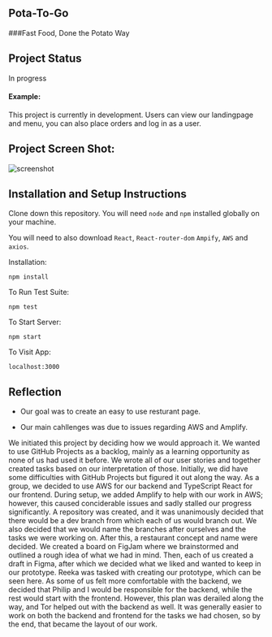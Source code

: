 ## Pota-To-Go

###Fast Food, Done the Potato Way

## Project Status

In progress

#### Example:

This project is currently in development. Users can view our landingpage and menu, you can also place orders and log in as a user.

## Project Screen Shot:

![screenshot](../potatogo/src/assets/pota-to-go-screenshot.jpg)

## Installation and Setup Instructions

Clone down this repository. You will need `node` and `npm` installed globally on your machine.

You will need to also download `React`, `React-router-dom` `Ampify`, `AWS` and `axios`.

Installation:

`npm install`

To Run Test Suite:

`npm test`

To Start Server:

`npm start`

To Visit App:

`localhost:3000`

## Reflection

- Our goal was to create an easy to use resturant page.

- Our main cahllenges was due to issues regarding AWS and Amplify.

We initiated this project by deciding how we would approach it. We wanted to use GitHub Projects as a backlog, mainly as a learning opportunity as none of us had used it before. We wrote all of our user stories and together created tasks based on our interpretation of those. Initially, we did have some difficulties with GitHub Projects but figured it out along the way.
As a group, we decided to use AWS for our backend and TypeScript React for our frontend. During setup, we added Amplify to help with our work in AWS; however, this caused conciderable issues and sadly stalled our progress significantly.
A repository was created, and it was unanimously decided that there would be a dev branch from which each of us would branch out. We also decided that we would name the branches after ourselves and the tasks we were working on.
After this, a restaurant concept and name were decided. We created a board on FigJam where we brainstormed and outlined a rough idea of what we had in mind.
Then, each of us created a draft in Figma, after which we decided what we liked and wanted to keep in our prototype. Reeka was tasked with creating our prototype, which can be seen here.
As some of us felt more comfortable with the backend, we decided that Philip and I would be responsible for the backend, while the rest would start with the frontend. However, this plan was derailed along the way, and Tor helped out with the backend as well. It was generally easier to work on both the backend and frontend for the tasks we had chosen, so by the end, that became the layout of our work.
